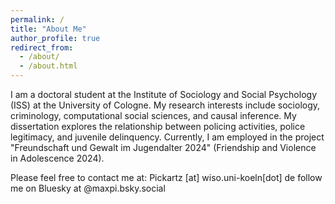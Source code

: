 ```yaml
---
permalink: /
title: "About Me"
author_profile: true
redirect_from: 
  - /about/
  - /about.html
---
```


I am a doctoral student at the Institute of Sociology and Social Psychology (ISS) at the University of Cologne.
My research interests include sociology, criminology, computational social sciences, and causal inference.
My dissertation explores the relationship between policing activities, police legitimacy, and juvenile delinquency.
Currently, I am employed in the project "Freundschaft und Gewalt im Jugendalter 2024" (Friendship and Violence in Adolescence 2024).

Please feel free to contact me at: Pickartz [at] wiso.uni-koeln[dot] de follow me on Bluesky at @maxpi.bsky.social
